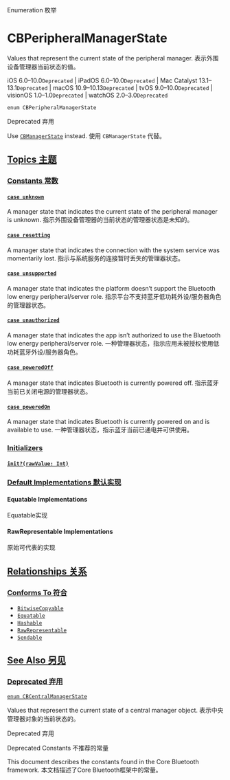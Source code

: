 Enumeration 枚举

# CBPeripheralManagerState 

Values that represent the current state of the peripheral manager.
表示外围设备管理器当前状态的值。

iOS 6.0–10.0`Deprecated` | iPadOS 6.0–10.0`Deprecated` | Mac Catalyst 13.1–13.1`Deprecated` | macOS 10.9–10.13`Deprecated` | tvOS 9.0–10.0`Deprecated` | visionOS 1.0–1.0`Deprecated` | watchOS 2.0–3.0`Deprecated`

```
enum CBPeripheralManagerState
```

Deprecated 弃用

Use [`CBManagerState`](https://developer.apple.com/documentation/corebluetooth/cbmanagerstate) instead. 使用 `CBManagerState` 代替。



## [Topics 主题](https://developer.apple.com/documentation/corebluetooth/cbperipheralmanagerstate#topics)

### [Constants 常数](https://developer.apple.com/documentation/corebluetooth/cbperipheralmanagerstate#Constants)

#### [`case unknown`](https://developer.apple.com/documentation/corebluetooth/cbperipheralmanagerstate/unknown)

A manager state that indicates the current state of the peripheral manager is unknown.
指示外围设备管理器的当前状态的管理器状态是未知的。



#### [`case resetting`](https://developer.apple.com/documentation/corebluetooth/cbperipheralmanagerstate/resetting)

A manager state that indicates the connection with the system service was momentarily lost.
指示与系统服务的连接暂时丢失的管理器状态。



#### [`case unsupported`](https://developer.apple.com/documentation/corebluetooth/cbperipheralmanagerstate/unsupported)

A manager state that indicates the platform doesn’t support the Bluetooth low energy peripheral/server role.
指示平台不支持蓝牙低功耗外设/服务器角色的管理器状态。



#### [`case unauthorized`](https://developer.apple.com/documentation/corebluetooth/cbperipheralmanagerstate/unauthorized)

A manager state that indicates the app isn’t authorized to use the Bluetooth low energy peripheral/server role.
一种管理器状态，指示应用未被授权使用低功耗蓝牙外设/服务器角色。



#### [`case poweredOff`](https://developer.apple.com/documentation/corebluetooth/cbperipheralmanagerstate/poweredoff)

A manager state that indicates Bluetooth is currently powered off.
指示蓝牙当前已关闭电源的管理器状态。



#### [`case poweredOn`](https://developer.apple.com/documentation/corebluetooth/cbperipheralmanagerstate/poweredon)

A manager state that indicates Bluetooth is currently powered on and is available to use.
一种管理器状态，指示蓝牙当前已通电并可供使用。



### [Initializers](https://developer.apple.com/documentation/corebluetooth/cbperipheralmanagerstate#Initializers)

#### [`init?(rawValue: Int)`](https://developer.apple.com/documentation/corebluetooth/cbperipheralmanagerstate/init(rawvalue:))



### [Default Implementations 默认实现](https://developer.apple.com/documentation/corebluetooth/cbperipheralmanagerstate#Default-Implementations)

#### Equatable Implementations

Equatable实现



#### RawRepresentable Implementations

原始可代表的实现



## [Relationships 关系](https://developer.apple.com/documentation/corebluetooth/cbperipheralmanagerstate#relationships)

### [Conforms To 符合](https://developer.apple.com/documentation/corebluetooth/cbperipheralmanagerstate#conforms-to)

- [`BitwiseCopyable`](https://developer.apple.com/documentation/Swift/BitwiseCopyable)
- [`Equatable`](https://developer.apple.com/documentation/Swift/Equatable)
- [`Hashable`](https://developer.apple.com/documentation/Swift/Hashable)
- [`RawRepresentable`](https://developer.apple.com/documentation/Swift/RawRepresentable)
- [`Sendable`](https://developer.apple.com/documentation/Swift/Sendable)



## [See Also 另见](https://developer.apple.com/documentation/corebluetooth/cbperipheralmanagerstate#see-also)

### [Deprecated 弃用](https://developer.apple.com/documentation/corebluetooth/cbperipheralmanagerstate#Deprecated)

[`enum CBCentralManagerState`](https://developer.apple.com/documentation/corebluetooth/cbcentralmanagerstate)

Values that represent the current state of a central manager object.
表示中央管理器对象的当前状态的。

Deprecated 弃用



Deprecated Constants 不推荐的常量

This document describes the constants found in the Core Bluetooth framework.
本文档描述了Core Bluetooth框架中的常量。
